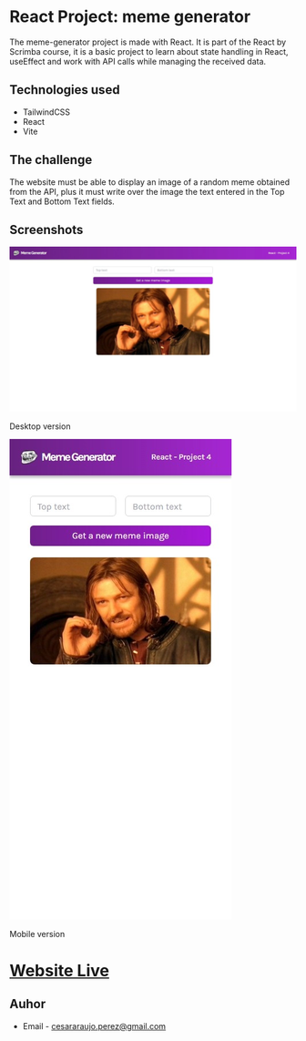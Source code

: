 # React Project: meme generator
The meme-generator project is made with React. It is part of the React by Scrimba course, it is a basic project to learn about state handling in React, useEffect and work with API calls while managing the received data.
## Technologies used
* TailwindCSS 
* React 
* Vite 
## The challenge
The website must be able to display an image of a random meme obtained from the API, plus it must write over the image the text entered in the Top Text and Bottom Text fields. 
## Screenshots 
<img src="public/assets/screenshot-desktop.jpeg" width="100%" height="90%">

Desktop version

<img src="public/assets/screenshot-mobile.jpeg" width="auto" height="auto">

Mobile version
# [Website Live](https://meme-generator-henna-beta.vercel.app/)
## Auhor 
-   Email -  [cesararaujo.perez@gmail.com](mailto:cesararaujo.perez@gmail.com)

